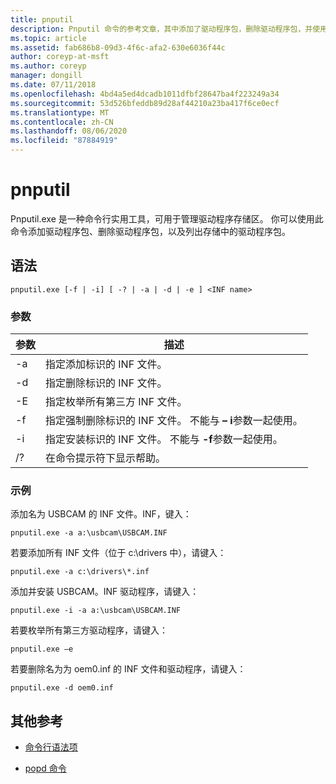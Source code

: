 ```yaml
---
title: pnputil
description: Pnputil 命令的参考文章，其中添加了驱动程序包，删除驱动程序包，并使用 pnputil.exe 实用程序列出了驱动程序存储区中的驱动程序包。
ms.topic: article
ms.assetid: fab686b8-09d3-4f6c-afa2-630e6036f44c
author: coreyp-at-msft
ms.author: coreyp
manager: dongill
ms.date: 07/11/2018
ms.openlocfilehash: 4bd4a5ed4dcadb1011dfbf28647ba4f223249a34
ms.sourcegitcommit: 53d526bfeddb89d28af44210a23ba417f6ce0ecf
ms.translationtype: MT
ms.contentlocale: zh-CN
ms.lasthandoff: 08/06/2020
ms.locfileid: "87884919"
---
```

# <a name="pnputil"></a>pnputil

Pnputil.exe 是一种命令行实用工具，可用于管理驱动程序存储区。 你可以使用此命令添加驱动程序包、删除驱动程序包，以及列出存储中的驱动程序包。

## <a name="syntax"></a>语法

```
pnputil.exe [-f | -i] [ -? | -a | -d | -e ] <INF name>
```

### <a name="parameters"></a>参数

| 参数 | 描述 |
|--|--|
| -a | 指定添加标识的 INF 文件。 |
| -d | 指定删除标识的 INF 文件。 |
| -E | 指定枚举所有第三方 INF 文件。 |
| -f | 指定强制删除标识的 INF 文件。 不能与 **– i**参数一起使用。 |
| -i | 指定安装标识的 INF 文件。 不能与 **-f**参数一起使用。 |
| /? | 在命令提示符下显示帮助。 |

### <a name="examples"></a>示例

添加名为 USBCAM 的 INF 文件。INF，键入：

```
pnputil.exe -a a:\usbcam\USBCAM.INF
```

若要添加所有 INF 文件（位于 c:\drivers 中），请键入：

```
pnputil.exe -a c:\drivers\*.inf
```

添加并安装 USBCAM。INF 驱动程序，请键入：

```
pnputil.exe -i -a a:\usbcam\USBCAM.INF
```

若要枚举所有第三方驱动程序，请键入：

```
pnputil.exe –e
```

若要删除名为为 oem0.inf 的 INF 文件和驱动程序，请键入：

```
pnputil.exe -d oem0.inf
```

## <a name="additional-references"></a>其他参考

- [命令行语法项](command-line-syntax-key.md)

- [popd 命令](popd.md)
